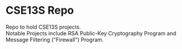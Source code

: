 # CSE13S Repo

Repo to hold CSE13S projects. <br />
Notable Projects include RSA Public-Key Cryptography Program and Message Filtering ("Firewall") Program.
